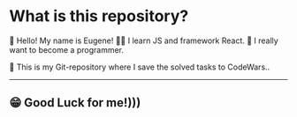 # What is this repository? #

👋 Hello! My name is Eugene!
👨‍💻 I learn JS and framework React.
🤟 I really want to become a programmer.

💪 This is my Git-repository where I save the solved tasks to CodeWars..

***

## 😁 Good Luck for me!))) ##
